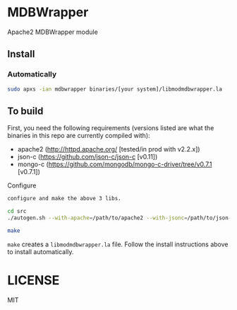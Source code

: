 # MDBWrapper

Apache2 MDBWrapper module

## Install

### Automatically

```bash
sudo apxs -ian mdbwrapper binaries/[your system]/libmodmdbwrapper.la
```


## To build

First, you need the following requirements (versions listed are what the binaries in this repo are currently compiled with):

* apache2 (http://httpd.apache.org/ [tested/in prod with v2.2.x])
* json-c (https://github.com/json-c/json-c [v0.11])
* mongo-c (https://github.com/mongodb/mongo-c-driver/tree/v0.7.1 [v0.7.1])

Configure

```bash
configure and make the above 3 libs.

cd src
./autogen.sh --with-apache=/path/to/apache2 --with-jsonc=/path/to/json-c --with-mongoc=/path/to/mongo-c

make

```

`make` creates a `libmodmdbwrapper.la` file. Follow the install instructions above to install automatically.


# LICENSE

MIT